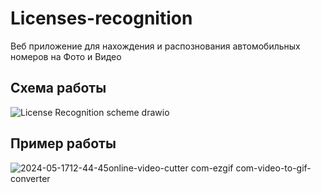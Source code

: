 # Licenses-recognition
Веб приложение для нахождения и распознования автомобильных номеров на Фото и Видео
## Схема работы
![License Recognition scheme drawio](https://github.com/user-attachments/assets/41d537af-cb64-4ac1-bb4c-b1f5d8d8e522)
## Пример работы
![2024-05-1712-44-45online-video-cutter com-ezgif com-video-to-gif-converter](https://github.com/Neas1231/Licenses-recognition_Yolov9_EasyOCR/assets/120177610/27f18a39-3a79-4ce0-8a6e-d45f8d9e55a4)



